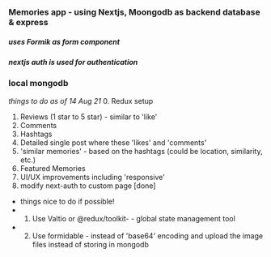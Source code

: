### Memories app - using Nextjs, Moongodb as backend database & express
##### uses Formik as form component
##### nextjs auth is used for authentication
### local mongodb

*things to do as of 14 Aug 21*
0. Redux setup
1. Reviews (1 star to 5 star) - similar to 'like' 
2. Comments
3. Hashtags
4. Detailed single post where these 'likes' and 'comments'
5. 'similar memories' - based on the hashtags (could be location, similarity, etc.)
6. Featured Memories
7. UI/UX improvements including 'responsive' 
8. modify next-auth to custom page [done]

* things nice to do if possible!
* 1. Use Valtio or @redux/toolkit- - global state management tool
* 2. Use formidable - instead of 'base64' encoding and upload the image files instead of storing in mongodb
  